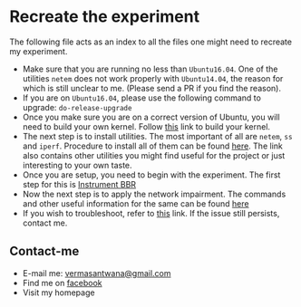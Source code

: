 # Recreate the experiment

The following file acts as an index to all the files one might need to
recreate my experiment.

* Make sure that you are running no less than `Ubuntu16.04`. One of the
		utilities `netem` does not work properly with `Ubuntu14.04`, the
		reason for which is still unclear to me. (Please send a PR if you
		find the reason).
* If you are on `Ubuntu16.04`, please use the following command to
		upgrade:
		```
		do-release-upgrade
		```
* Once you make sure you are on a correct version of Ubuntu, you will
		need to build your own kernel. Follow [this](https://github.com/santwanav/TCP-BBR-project-documentation/blob/master/Kernel-Build-Guide.md#setting-up-and-configuring-the-latest-linux-kernel) link to build your
		kernel.
* The next step is to install utilities. The most important of all are
		`netem`, `ss` and `iperf`. Procedure to install all of them can be
		found
		[here](https://github.com/santwanav/TCP-BBR-project-documentation/blob/master/UtilitiesUsed.md).
		The link also contains other utilities you might find useful for the
		project or just interesting to your own taste.
* Once you are setup, you need to begin with the experiment. The first
		step for this is [Instrument
		BBR](https://github.com/santwanav/TCP-BBR-project-documentation/blob/master/InstrumentingBBR.md#instrumenting-bbr)
* Now the next step is to apply the network impairment. The commands and
		other useful information for the same can be found
		[here](https://github.com/santwanav/TCP-BBR-project-documentation/blob/master/NetworkImpairment.md#add-delay-rate-limit-or-both)
* If you wish to troubleshoot, refer to [this](https://github.com/santwanav/TCP-BBR-project-documentation/blob/master/Troubleshooting.md#trouble-shooting) link. If the issue
		still persists, contact me.


## Contact-me

* E-mail me: vermasantwana@gmail.com
* Find me on [facebook](https://www.facebook.com/santwana.verma.16)
* Visit my homepage

